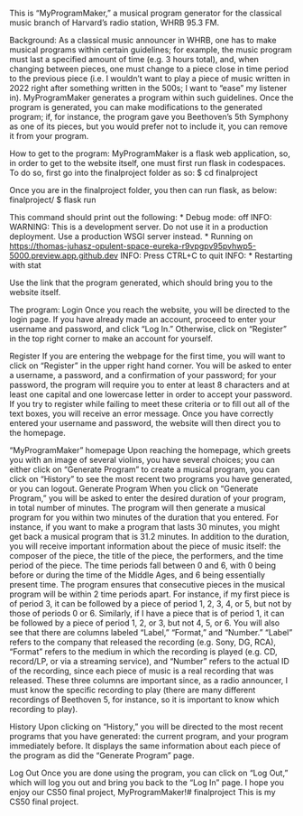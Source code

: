 This is “MyProgramMaker,” a musical program generator for the classical music branch of Harvard’s radio station, WHRB 95.3 FM.

Background: As a classical music announcer in WHRB, one has to make musical programs within certain guidelines; for example, the music program must last a specified amount of time (e.g. 3 hours total), and, when changing between pieces, one must change to a piece close in time period to the previous piece (i.e. I wouldn’t want to play a piece of music written in 2022 right after something written in the 500s; I want to “ease” my listener in). MyProgramMaker generates a program within such guidelines. Once the program is generated, you can make modifications to the generated program; if, for instance, the program gave you Beethoven’s 5th Symphony as one of its pieces, but you would prefer not to include it, you can remove it from your program.

How to get to the program: MyProgramMaker is a flask web application, so, in order to get to the website itself, one must first run flask in codespaces. To do so, first go into the finalproject folder as so: $ cd finalproject

Once you are in the finalproject folder, you then can run flask, as below: finalproject/ $ flask run

This command should print out the following: * Debug mode: off INFO: WARNING: This is a development server. Do not use it in a production deployment. Use a production WSGI server instead. * Running on https://thomas-juhasz-opulent-space-eureka-r9vpgpv95pvhwp5-5000.preview.app.github.dev INFO: Press CTRL+C to quit INFO: * Restarting with stat

Use the link that the program generated, which should bring you to the website itself.

The program: Login Once you reach the website, you will be directed to the login page. If you have already made an account, proceed to enter your username and password, and click “Log In.” Otherwise, click on “Register” in the top right corner to make an account for yourself.

Register
    If you are entering the webpage for the first time, you will want to click on “Register” in the upper right hand corner.  You will be asked to enter a username, a password, and a confirmation of your password; for your password, the program will require you to enter at least 8 characters and at least one capital and one lowercase letter in order to accept your password. If you try to register while failing to meet these criteria or to fill out all of the text boxes, you will receive an error message.  Once you have correctly entered your username and password, the website will then direct you to the homepage.

“MyProgramMaker” homepage
    Upon reaching the homepage, which greets you with an image of several violins, you have several choices; you can either click on “Generate Program” to create a musical program, you can click on “History” to see the most recent two programs you have generated, or you can logout.
Generate Program
    When you click on “Generate Program,” you will be asked to enter the desired duration of your program, in total number of minutes.  The program will then generate a musical program for you within two minutes of the duration that you entered.  For instance, if you want to make a program that lasts 30 minutes, you might get back a musical program that is 31.2 minutes.  In addition to the duration, you will receive important information about the piece of music itself: the composer of the piece, the title of the piece, the performers, and the time period of the piece.  The time periods fall between 0 and 6, with 0 being before or during the time of the Middle Ages, and 6 being essentially present time.  The program ensures that consecutive pieces in the musical program will be within 2 time periods apart.  For instance, if my first piece is of period 3, it can be followed by a piece of period 1, 2, 3, 4, or 5, but not by those of periods 0 or 6.  Similarly, if I have a piece that is of period 1, it can be followed by a piece of period 1, 2, or 3, but not 4, 5, or 6.
    You will also see that there are columns labeled “Label,” “Format,” and “Number.”  “Label” refers to the company that released the recording (e.g. Sony, DG, RCA), “Format” refers to the medium in which the recording is played (e.g. CD, record/LP, or via a streaming service), and “Number” refers to the actual ID of the recording, since each piece of music is a real recording that was released.  These three columns are important since, as a radio announcer, I must know the specific recording to play (there are many different recordings of Beethoven 5, for instance, so it is important to know which recording to play).

History
    Upon clicking on “History,” you will be directed to the most recent programs that you have generated: the current program, and your program immediately before.  It displays the same information about each piece of the program as did the “Generate Program” page.

Log Out
    Once you are done using the program, you can click on “Log Out,” which will log you out and bring you back to the “Log In” page.
I hope you enjoy our CS50 final project, MyProgramMaker!# finalproject
This is my CS50 final project. 
